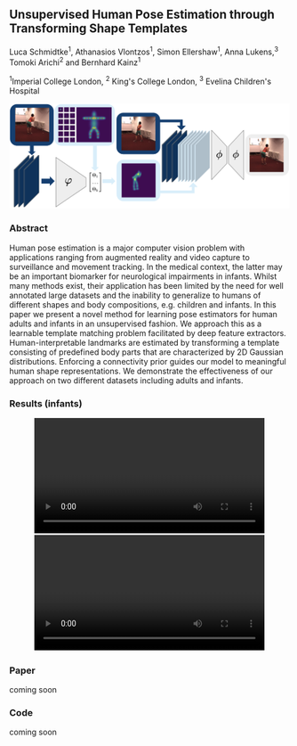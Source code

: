 ## Unsupervised Human Pose Estimation through Transforming Shape Templates
Luca Schmidtke<sup>1</sup>, Athanasios Vlontzos<sup>1</sup>, Simon Ellershaw<sup>1</sup>, Anna Lukens,<sup>3</sup> Tomoki Arichi<sup>2</sup> and Bernhard Kainz<sup>1</sup>

<sup>1</sup>Imperial College London, <sup>2</sup> King's College London, <sup>3</sup> Evelina Children's Hospital

![alt text](method_figure.png)


  
### Abstract
Human pose estimation is a major computer vision problem with applications ranging from augmented reality and video capture to
surveillance and movement tracking. In the medical context, the latter may be an important biomarker for neurological impairments in
infants. Whilst many methods exist, their application has been limited by the need for well annotated large datasets and the inability to
generalize to humans of different shapes and body compositions, e.g. children and infants. In this paper we present a novel method for
learning pose estimators for human adults and infants in an unsupervised fashion. We approach this as a learnable template matching
problem facilitated by deep feature extractors. Human-interpretable landmarks are estimated by transforming a template consisting of
predefined body parts that are characterized by 2D Gaussian distributions. Enforcing a connectivity prior guides our model to meaningful
human shape representations. We demonstrate the effectiveness of our approach on two different datasets including adults and infants.

### Results (infants)
<p align="middle">
  <video src="clip1.mp4" width="414" height="207" controls preload> </video>
  <video src="clip2.mp4" width="414" height="207" controls preload> </video>
</p>

### Paper
coming soon

### Code
coming soon




